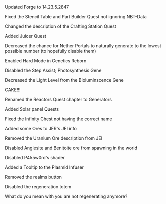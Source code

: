 Updated Forge to 14.23.5.2847

Fixed the Stencil Table and Part Builder Quest not ignoring NBT-Data

Changed the description of the Crafting Station Quest

Added Juicer Quest

Decreased the chance for Nether Portals to naturally generate to the lowest possible number (to hopefully disable them)

Enabled Hard Mode in Genetics Reborn

Disabled the Step Assist; Photosynthesis Gene

Decreased the Light Level from the Bioluminscence Gene

CAKE!!!

Renamed the Reactors Quest chapter to Generators

Added Solar panel Quests

Fixed the Infinity Chest not having the correct name

Added some Ores to JER's JEI info

Removed the Uranium Ore description from JEI

Disabled Anglesite and Benitoite ore from spawning in the world

Disabled P455w0rd's shader

Added a Tooltip to the Plasmid Infuser

Removed the realms button

Disabled the regeneration totem

What do you mean with you are not regenerating anymore?
